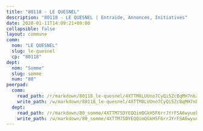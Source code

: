 ```yaml
---
title: "80118 - LE QUESNEL"
description: "80118 - LE QUESNEL | Entraide, Annonces, Initiatives"
date: 2020-01-11T14:09:21+09:00
collapsible: false
layout: commune
comm:
  nom: "LE QUESNEL"
  slug: le-quesnel
  cp: "80118"
dept:
  nom: "Somme"
  slug: somme
  num: "80"
peerpad:
  comm:
    read_path: /r/markdown/80118_le-quesnel/4XTTM8LUUno7CyQi5ZcBqMH7nb2b8czqf6N2JLh7CNAbbRirZ
    write_path: /w/markdown/80118_le-quesnel/4XTTM8LUUno7CyQi5ZcBqMH7nb2b8czqf6N2JLh7CNAbbRirZ-K3TgUozL3pwFsKU7mFhKH6tpT38zpsrWjsGT7DN4nMY2UbhumP8zbgPZzqc4AqDHfb9UD4erxHVhXQxG5n9PV8HfVFVo7k9FpxSp39YveKxjVNdZ83FbxmQHDRbn3cp2dXMWpcu3
  dept:
    read_path: /r/markdown/80_somme/4XTTM75DYEQQimQGkH5F6rrJYrFSA6wyuekdgioEx7v45YjSw
    write_path: /w/markdown/80_somme/4XTTM75DYEQQimQGkH5F6rrJYrFSA6wyuekdgioEx7v45YjSw-K3TgTuB1DbUNHuFo9Fhh6JTUriPx8E5izGkmw9RSNTjUtMFPoZhqqp87szE8th3EytWSHGdhUuQUPjam8aJZh1SdH8pL3ibgUbMdNhU17kjAmSa49LMB2GjXvVwDVurE8mgce3XM
---
```


